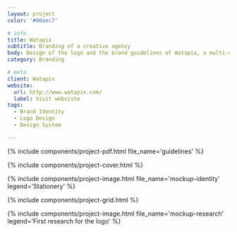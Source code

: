 ```yaml
---
layout: project
color: '#00aec7'

# info
title: Watapix
subtitle: Branding of a creative agency
body: Design of the logo and the brand guidelines of Watapix, a multi-channel communication agency. Project carried out while working at Watapix.
category: Branding

# meta
client: Watapix
website:
  url: http://www.watapix.com/
  label: Visit websiste
tags: 
  - Brand Identity
  - Logo Design
  - Design System

---
```


{% include components/project-pdf.html 
  file_name='guidelines'
%}

{% include components/project-cover.html %}

{% include components/project-image.html 
  file_name='mockup-identity'
  legend='Stationery'
%}

{% include components/project-grid.html %}

{% include components/project-image.html 
  file_name='mockup-research'
  legend='First research for the logo'
%}
